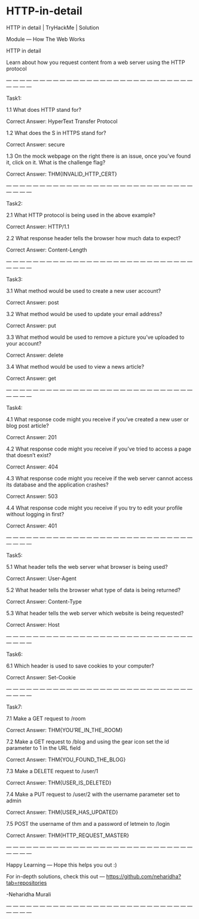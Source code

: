 # HTTP-in-detail
HTTP in detail | TryHackMe | Solution

Module — How The Web Works

HTTP in detail

Learn about how you request content from a web server using the HTTP protocol

— — — — — — — — — — — — — — — — — — — — — — — — — — — — — — — —

Task1:

1.1 What does HTTP stand for?

Correct Answer: HyperText Transfer Protocol

1.2 What does the S in HTTPS stand for?

Correct Answer: secure

1.3 On the mock webpage on the right there is an issue, once you’ve found it, click on it. What is the challenge flag?

Correct Answer: THM{INVALID_HTTP_CERT}

— — — — — — — — — — — — — — — — — — — — — — — — — — — — — — — —

Task2:

2.1 What HTTP protocol is being used in the above example?

Correct Answer: HTTP/1.1

2.2 What response header tells the browser how much data to expect?

Correct Answer: Content-Length

— — — — — — — — — — — — — — — — — — — — — — — — — — — — — — — —

Task3:

3.1 What method would be used to create a new user account?

Correct Answer: post

3.2 What method would be used to update your email address?

Correct Answer: put

3.3 What method would be used to remove a picture you’ve uploaded to your account?

Correct Answer: delete

3.4 What method would be used to view a news article?

Correct Answer: get

— — — — — — — — — — — — — — — — — — — — — — — — — — — — — — — —

Task4:

4.1 What response code might you receive if you’ve created a new user or blog post article?

Correct Answer: 201

4.2 What response code might you receive if you’ve tried to access a page that doesn’t exist?

Correct Answer: 404

4.3 What response code might you receive if the web server cannot access its database and the application crashes?

Correct Answer: 503

4.4 What response code might you receive if you try to edit your profile without logging in first?

Correct Answer: 401

— — — — — — — — — — — — — — — — — — — — — — — — — — — — — — — —

Task5:

5.1 What header tells the web server what browser is being used?

Correct Answer: User-Agent

5.2 What header tells the browser what type of data is being returned?

Correct Answer: Content-Type

5.3 What header tells the web server which website is being requested?

Correct Answer: Host

— — — — — — — — — — — — — — — — — — — — — — — — — — — — — — — —

Task6:

6.1 Which header is used to save cookies to your computer?

Correct Answer: Set-Cookie

— — — — — — — — — — — — — — — — — — — — — — — — — — — — — — — —

Task7:

7.1 Make a GET request to /room

Correct Answer: THM{YOU’RE_IN_THE_ROOM}

7.2 Make a GET request to /blog and using the gear icon set the id parameter to 1 in the URL field

Correct Answer: THM{YOU_FOUND_THE_BLOG}

7.3 Make a DELETE request to /user/1

Correct Answer: THM{USER_IS_DELETED}

7.4 Make a PUT request to /user/2 with the username parameter set to admin

Correct Answer: THM{USER_HAS_UPDATED}

7.5 POST the username of thm and a password of letmein to /login

Correct Answer: THM{HTTP_REQUEST_MASTER}

— — — — — — — — — — — — — — — — — — — — — — — — — — — — — — — —

Happy Learning — Hope this helps you out :)

For in-depth solutions, check this out — https://github.com/neharidha?tab=repositories

-Neharidha Murali

— — — — — — — — — — — — — — — — — — — — — — — — — — — — — — — —
